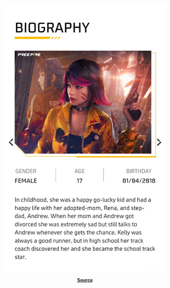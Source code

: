 <div align="center">

<img src="https://github.com/ikx7a/Kelly/blob/main/Resources/Biography.jpg">

[**Source**]()
